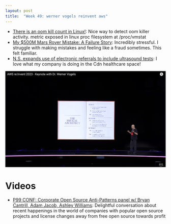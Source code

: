 ```yaml
---
layout: post
title:  "Week 49: werner vogels reinvent aws"
---
```


* [There is an oom kill count in Linux!](https://medium.com/opsops/there-is-an-oom-kill-count-in-linux-e9936aa33102): Nice way to detect oom killer activity. metric exposed in linux proc filesystem at /proc/vmstat
* [My $500M Mars Rover Mistake: A Failure Story](https://www.chrislewicki.com/articles/failurestory): Incredibly stressful. I struggle with making mistakes and feeling like a fraud sometimes. This felt familiar.
* [N.S. expands use of electronic referrals to include ultrasound tests](https://www.cbc.ca/news/canada/nova-scotia/ns-expands-electronic-referrals-ultrasound-tests-1.7050831): I love what my company is doing in the Cdn healthcare space!

![The frugal architect: Architecture principals Werner Vogels identified working at AWS](/assets/2023/the_frugal_architect.png)

# Videos

* [P99 CONF: Corporate Open Source Anti-Patterns panel w/ Bryan Cantrill, Adam Jacob, Ashley Williams](https://www.youtube.com/watch?v=8yTrGsts00U): Delightful conversation about recent happenings in the world of companies with popular open source projects and license changes away from free open source towards profit